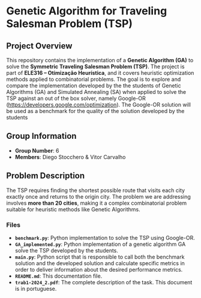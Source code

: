 # Genetic Algorithm for Traveling Salesman Problem (TSP)

## Project Overview

This repository contains the implementation of a **Genetic Algorithm (GA)** to solve the **Symmetric Traveling Salesman Problem (TSP)**. The project is part of **ELE316 – Otimização Heurística**, and it covers heuristic optimization methods applied to combinatorial problems. The goal is to explore and compare the implementation developed by the the students of Genetic Algorithms (GA) and Simulated Annealing (SA) when applied to solve the TSP against an out of the box solver, namely Google-OR (https://developers.google.com/optimization). The Google-OR solution will be used as a benchmark for the quality of the solution developed by the students 

## Group Information

- **Group Number**: 6
- **Members**: Diego Stocchero & Vitor Carvalho

## Problem Description

The TSP requires finding the shortest possible route that visits each city exactly once and returns to the origin city. The problem we are addressing involves **more than 20 cities**, making it a complex combinatorial problem suitable for heuristic methods like Genetic Algorithms.

### Files
- **`benchmark.py`**: Python implementation to solve the TSP using Google-OR.
- **`GA_implemented.py`**: Python implementation of a genetic algorithm GA solve the TSP developed by the students.
- **`main.py`**: Python script that is responsible to call both the benchmark solution and the developed solution and calculate specific metrics in order to deliver information about the desired performance metrics.
- **`README.md`**: This documentation file.
- **`trab1-2024_2.pdf`**: The complete description of the task. This document is in portuguese.